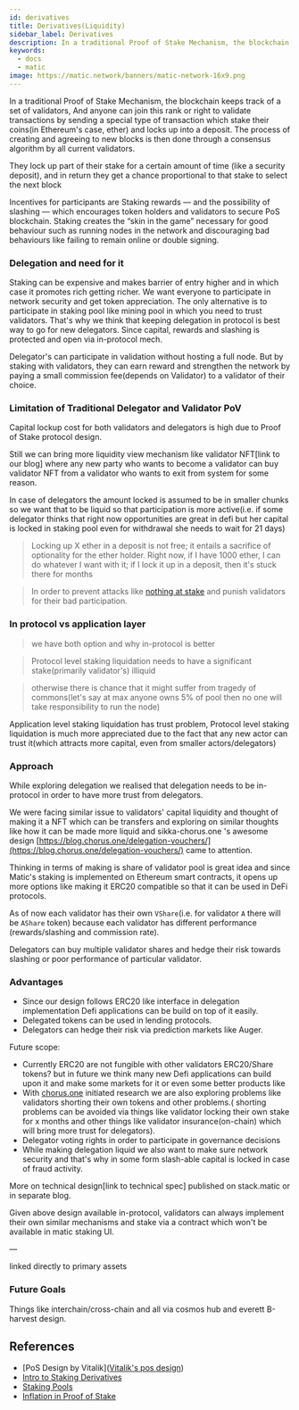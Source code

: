 ```yaml
---
id: derivatives
title: Derivatives(Liquidity)
sidebar_label: Derivatives
description: In a traditional Proof of Stake Mechanism, the blockchain keeps track of a set of validators
keywords:
  - docs
  - matic
image: https://matic.network/banners/matic-network-16x9.png 
---
```


In a traditional Proof of Stake Mechanism, the blockchain keeps track of a set of validators, And anyone can join this rank or right to validate transactions by sending a special type of transaction which stake their coins(in Ethereum's case, ether) and locks up into a deposit. The process of creating and agreeing to new blocks is then done through a consensus algorithm by all current validators.

They lock up part of their stake for a certain amount of time (like a security deposit), and in return they get a chance proportional to that stake to select the next block

Incentives for participants are Staking rewards — and the possibility of slashing — which encourages token holders and validators to secure PoS blockchain. Staking creates the “skin in the game” necessary for good behaviour such as running nodes in the network and discouraging bad behaviours like failing to remain online or double signing.

### Delegation and need for it

Staking can be expensive and makes barrier of entry higher and in which case it promotes rich getting richer. We want everyone to participate in network security and get token appreciation. The only alternative is to participate in staking pool like mining pool in which you need to trust validators. That's why we think that keeping delegation in protocol is best way to go for new delegators. Since capital, rewards and slashing is protected and open via in-protocol mech.

Delegator's can participate in validation without hosting a full node. But by staking with validators, they can earn reward and strengthen the network by paying a small commission fee(depends on Validator) to a validator of their choice. 

### Limitation of Traditional Delegator and Validator PoV

Capital lockup cost for both validators and delegators is high due to Proof of Stake protocol design.

Still we can bring more liquidity view mechanism like validator NFT[link to our blog] where any new party who wants to become a validator can buy validator NFT from a validator who wants to exit from system for some reason.

In case of delegators the amount locked is assumed to be in smaller chunks so we want that to be liquid so that participation is more active(i.e. if some delegator thinks that right now opportunities are great in defi but her capital is locked in staking pool even for withdrawal she needs to wait for 21 days)

> Locking up X ether in a deposit is not free; it entails a sacrifice of optionality for the ether holder. Right now, if I have 1000 ether, I can do whatever I want with it; if I lock it up in a deposit, then it's stuck there for months

> In order to prevent attacks like [nothing at stake](https://github.com/ethereum/wiki/wiki/Proof-of-Stake-FAQ#what-is-the-nothing-at-stake-problem-and-how-can-it-be-fixed) and punish validators for their bad participation.

### In protocol vs application layer

> we have both option and why in-protocol is better

> Protocol level staking liquidation needs to have a significant stake(primarily validator's) illiquid

> otherwise there is chance that it might suffer from tragedy of commons(let's say at max anyone owns 5% of pool then no one will take responsibility to run the node)

Application level staking liquidation has trust problem, Protocol level staking liquidation is much more appreciated due to the fact that any new actor can trust it(which attracts more capital, even from smaller actors/delegators)

### Approach

While exploring delegation we realised that delegation needs to be in-protocol in order to have more trust from delegators.

We were facing similar issue to validators' capital liquidity and thought of making it a NFT which can be transfers and exploring on similar thoughts like how it can be made more liquid and sikka-chorus.one 's   awesome design [https://blog.chorus.one/delegation-vouchers/](https://blog.chorus.one/delegation-vouchers/)  came to attention. 

Thinking in terms of making is share of validator pool is great idea and since Matic's staking is implemented on Ethereum smart contracts, it opens up more options like making it ERC20 compatible so that it can be used in DeFi protocols.

As of now each validator has their own `VShare`(i.e. for validator `A` there will be `AShare` token) because each validator has different performance (rewards/slashing and commission rate).

Delegators can buy multiple validator shares and hedge their risk towards slashing or poor performance of particular validator.

### Advantages

- Since our design follows ERC20 like interface in delegation implementation Defi applications can be build on top of it easily.
- Delegated tokens can be used in lending protocols.
- Delegators can hedge their risk via prediction markets like Auger.

Future scope:

- Currently ERC20 are not fungible with other validators ERC20/Share tokens? but in future we think many new Defi applications can build upon it and make some markets for it or even some better products like
- With [chorus.one](http://chorus.one) initiated research we are also exploring problems like validators shorting their own tokens and other problems.( shorting problems can be avoided via things like validator locking their own stake for x months and other things like validator insurance(on-chain) which will bring more trust for delegators).
- Delegator voting rights in order to participate in governance decisions
- While making delegation liquid we also want to make sure network security and that's why in some form slash-able capital is locked in case of fraud activity.

More on technical design[link to technical spec] published on stack.matic or in separate blog.

Given above design available in-protocol, validators can always implement their own similar mechanisms and stake via a contract which won't be available in matic staking UI.

—

linked directly to primary assets

### Future Goals

Things like interchain/cross-chain and all via cosmos hub and everett B-harvest design.

## References

- [PoS Design by Vitalik]([Vitalik's pos design](https://medium.com/@VitalikButerin/a-proof-of-stake-design-philosophy-506585978d51))
- [Intro to Staking Derivatives]([https://medium.com/lemniscap/an-intro-to-staking-derivatives-i-a43054efd51c](https://medium.com/lemniscap/an-intro-to-staking-derivatives-i-a43054efd51c))
- [Staking Pools]([https://slideslive.com/38920085/ethereum-20-trustless-staking-pools](https://slideslive.com/38920085/ethereum-20-trustless-staking-pools))
- [Inflation in Proof of Stake]([https://medium.com/figment-networks/mis-understanding-yield-and-inflation-in-proof-of-stake-networks-6fea7e7c0e41](https://medium.com/figment-networks/mis-understanding-yield-and-inflation-in-proof-of-stake-networks-6fea7e7c0e41))
